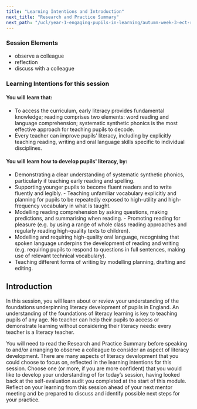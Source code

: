 ```yaml
---
title: "Learning Intentions and Introduction"
next_title: "Research and Practice Summary"
next_path: "/ucl/year-1-engaging-pupils-in-learning/autumn-week-3-ect-research-and-practice-summary"
---
```


### Session Elements

- observe a colleague
- reflection
- discuss with a colleague

### Learning Intentions for this session

#### You will learn that:

- To access the curriculum, early literacy provides fundamental knowledge; reading comprises two elements: word reading and language comprehension; systematic synthetic phonics is the most effective approach for teaching pupils to decode.
- Every teacher can improve pupils’ literacy, including by explicitly teaching reading, writing and oral language skills specific to individual disciplines.

#### You will learn how to develop pupils' literacy, by:

- Demonstrating a clear understanding of systematic synthetic phonics, particularly if teaching early reading and spelling.
- Supporting younger pupils to become fluent readers and to write fluently and legibly. - Teaching unfamiliar vocabulary explicitly and planning for pupils to be repeatedly exposed to high-utility and high-frequency vocabulary in what is taught.
- Modelling reading comprehension by asking questions, making predictions, and summarising when reading. - Promoting reading for pleasure (e.g. by using a range of whole class reading approaches and regularly reading high-quality texts to children).
- Modelling and requiring high-quality oral language, recognising that spoken language underpins the development of reading and writing (e.g. requiring pupils to respond to questions in full sentences, making use of relevant technical vocabulary).
- Teaching different forms of writing by modelling planning, drafting and editing.

## Introduction

In this session, you will learn about or review your understanding of the foundations underpinning literacy development of pupils in England. An understanding of the foundations of literacy learning is key to teaching pupils of any age. No teacher can help their pupils to access or demonstrate learning without considering their literacy needs: every teacher is a literacy teacher.

You will need to read the Research and Practice Summary before speaking to and/or arranging to observe a colleague to consider an aspect of literacy development. There are many aspects of literacy development that you could choose to focus on, reflected in the learning intentions for this session. Choose one (or more, if you are more confident) that you would like to develop your understanding of for today’s session, having looked back at the self-evaluation audit you completed at the start of this module. Reflect on your learning from this session ahead of your next mentor meeting and be prepared to discuss and identify possible next steps for your practice.
